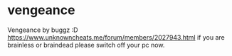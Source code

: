 # vengeance




Vengeance by buggz :D
https://www.unknowncheats.me/forum/members/2027943.html
if you are brainless or braindead please switch off your pc now.
